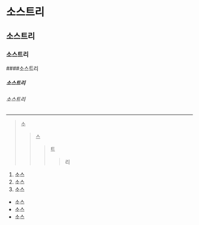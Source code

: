 
# 소스트리
## 소스트리
### 소스트리
####소스트리
##### 소스트리
###### 소스트리

- - -

>소
>	>스
>	>	>트
>	>	>	>리

1. 소스
2. 소스
3. 소스

- 소스
- 소스
- 소스

